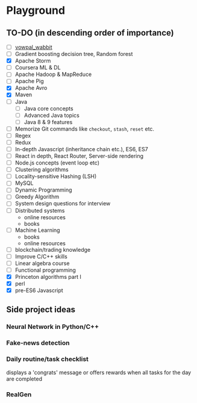 # Playground
## TO-DO (in descending order of importance)
- [ ] [vowpal_wabbit](https://github.com/JohnLangford/vowpal_wabbit)
- [ ] Gradient boosting decision tree, Random forest
- [x] Apache Storm
- [ ] Coursera ML & DL
- [ ] Apache Hadoop & MapReduce
- [ ] Apache Pig
- [x] Apache Avro
- [x] Maven
- [ ] Java
  - [ ] Java core concepts
  - [ ] Advanced Java topics
  - [ ] Java 8 & 9 features
- [ ] Memorize Git commands like `checkout`, `stash`, `reset` etc.
- [ ] Regex
- [ ] Redux
- [ ] In-depth Javascript (inheritance chain etc.), ES6, ES7
- [ ] React in depth, React Router, Server-side rendering
- [ ] Node.js concepts (event loop etc)
- [ ] Clustering algorithms
- [ ] Locality-sensitive Hashing (LSH)
- [ ] MySQL
- [ ] Dynamic Programming
- [ ] Greedy Algorithm
- [ ] System design questions for interview 
- [ ] Distributed systems
	- online resources
	- books
- [ ] Machine Learning
	- books
	- online resources
- [ ] blockchain/trading knowledge
- [ ] Improve C/C++ skills
- [ ] Linear algebra course
- [ ] Functional programming
- [x] Princeton algorithms part I
- [x] perl
- [x] pre-ES6 Javascript

## Side project ideas
### Neural Network in Python/C++
### Fake-news detection
### Daily routine/task checklist
displays a 'congrats' message or offers rewards when all tasks for the day are completed
### RealGen
